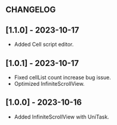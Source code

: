 ## CHANGELOG

## [1.1.0] - 2023-10-17
- Added Cell script editor.

## [1.0.1] - 2023-10-17
- Fixed cellList count increase bug issue.
- Optimized InfiniteScrollView.

## [1.0.0] - 2023-10-16
- Added InfiniteScrollView with UniTask.